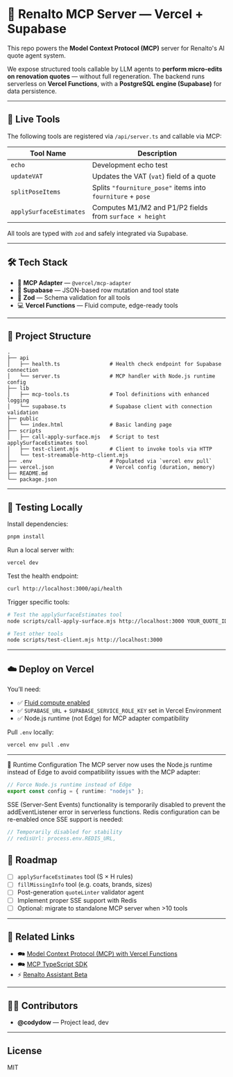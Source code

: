 # 🧠 Renalto MCP Server — Vercel + Supabase

This repo powers the **Model Context Protocol (MCP)** server for Renalto's AI quote agent system.

We expose structured tools callable by LLM agents to **perform micro-edits on renovation quotes** — without full regeneration. The backend runs serverless on **Vercel Functions**, with a **PostgreSQL engine (Supabase)** for data persistence.

---

## 🚀 Live Tools

The following tools are registered via `/api/server.ts` and callable via MCP:

| Tool Name        | Description                                                 |
| ---------------- | ----------------------------------------------------------- |
| `echo`           | Development echo test                                       |
| `updateVAT`      | Updates the VAT (`vat`) field of a quote                    |
| `splitPoseItems` | Splits `"fourniture_pose"` items into `fourniture` + `pose` |
| `applySurfaceEstimates` | Computes M1/M2 and P1/P2 fields from `surface × height`      |


All tools are typed with `zod` and safely integrated via Supabase.

---

## 🛠️ Tech Stack

* 🧠 **MCP Adapter** — `@vercel/mcp-adapter`
* 💃 **Supabase** — JSON-based row mutation and tool state
* 🔧 **Zod** — Schema validation for all tools
* 💻 **Vercel Functions** — Fluid compute, edge-ready tools

---

## 🧬 Project Structure

```
.
├── api
│   ├── health.ts                # Health check endpoint for Supabase connection
│   └── server.ts                # MCP handler with Node.js runtime config
├── lib
│   ├── mcp-tools.ts             # Tool definitions with enhanced logging
│   └── supabase.ts              # Supabase client with connection validation
├── public
│   └── index.html               # Basic landing page
├── scripts
│   ├── call-apply-surface.mjs   # Script to test applySurfaceEstimates tool
│   ├── test-client.mjs          # Client to invoke tools via HTTP
│   └── test-streamable-http-client.mjs
├── .env                         # Populated via `vercel env pull`
├── vercel.json                  # Vercel config (duration, memory)
├── README.md
└── package.json

```

---

## 🧪 Testing Locally

Install dependencies:

```sh
pnpm install
```

Run a local server with:

```sh
vercel dev
```

Test the health endpoint:

```sh
curl http://localhost:3000/api/health
```

Trigger specific tools:

```sh
# Test the applySurfaceEstimates tool
node scripts/call-apply-surface.mjs http://localhost:3000 YOUR_QUOTE_ID

# Test other tools
node scripts/test-client.mjs http://localhost:3000
```

---

## ☁️ Deploy on Vercel

You’ll need:

* ✅ [Fluid compute enabled](https://vercel.com/docs/functions/fluid-compute)
* ✅ `SUPABASE_URL` + `SUPABASE_SERVICE_ROLE_KEY` set in Vercel Environment
* ✅ Node.js runtime (not Edge) for MCP adapter compatibility

Pull `.env` locally:

```sh
vercel env pull .env
```

---

🔄 Runtime Configuration
The MCP server now uses the Node.js runtime instead of Edge to avoid compatibility issues with the MCP adapter:

```ts
// Force Node.js runtime instead of Edge
export const config = { runtime: "nodejs" };
```

SSE (Server-Sent Events) functionality is temporarily disabled to prevent the addEventListener error in serverless functions. Redis configuration can be re-enabled once SSE support is needed:

```ts
// Temporarily disabled for stability
// redisUrl: process.env.REDIS_URL,
```

## 🧽 Roadmap

* [ ] `applySurfaceEstimates` tool (S × H rules)
* [ ] `fillMissingInfo` tool (e.g. coats, brands, sizes)
* [ ] Post-generation `quoteLinter` validator agent
* [ ] Implement proper SSE support with Redis
* [ ] Optional: migrate to standalone MCP server when >10 tools

---

## 📂 Related Links

* 🗪 [Model Context Protocol (MCP) with Vercel Functions](https://vercel.com/templates/other/model-context-protocol-mcp-with-vercel-functions)
* 🗪 [MCP TypeScript SDK](https://github.com/modelcontextprotocol/typescript-sdk)
* ⚡️ [Renalto Assistant Beta](https://beta.renalto.com/accueil)

---

## 👨‍💼 Contributors

* **@codydow** — Project lead, dev

---

## License

MIT
